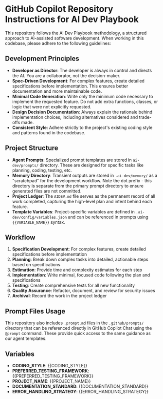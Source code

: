 # GitHub Copilot Repository Instructions for AI Dev Playbook

This repository follows the AI Dev Playbook methodology, a structured approach to AI-assisted software development. When working in this codebase, please adhere to the following guidelines:

## Development Principles

- **Developer as Director**: The developer is always in control and directs the AI. You are a collaborator, not the decision-maker.
- **Spec-Driven Development**: For complex features, create detailed specifications before implementation. This ensures better documentation and more maintainable code.
- **Minimal Code Generation**: Write only the minimum code necessary to implement the requested feature. Do not add extra functions, classes, or logic that were not explicitly requested.
- **Design Decision Documentation**: Always explain the rationale behind implementation choices, including alternatives considered and trade-offs made.
- **Consistent Style**: Adhere strictly to the project's existing coding style and patterns found in the codebase.

## Project Structure

- **Agent Prompts**: Specialized prompt templates are stored in `ai-dev/prompts/` directory. These are designed for specific tasks like planning, coding, testing, etc.
- **Memory Directory**: Transient outputs are stored in `.ai-dev/memory/` as a "scratchpad" for the development workflow. Note the dot prefix - this directory is separate from the primary prompt directory to ensure generated files are not committed.
- **Project Ledger**: The `AIDEV.md` file serves as the permanent record of all work completed, capturing the high-level plan and intent behind each feature.
- **Template Variables**: Project-specific variables are defined in `.ai-dev/config/variables.json` and can be referenced in prompts using `{{VARIABLE_NAME}}` syntax.

## Workflow

1. **Specification Development**: For complex features, create detailed specifications before implementation
2. **Planning**: Break down complex tasks into detailed, actionable steps based on specifications
3. **Estimation**: Provide time and complexity estimates for each step
4. **Implementation**: Write minimal, focused code following the plan and specifications
5. **Testing**: Create comprehensive tests for all new functionality
6. **Quality Assurance**: Refactor, document, and review for security issues
7. **Archival**: Record the work in the project ledger

## Prompt Files Usage

This repository also includes `.prompt.md` files in the `.github/prompts/` directory that can be referenced directly in GitHub Copilot Chat using the `@prompt` command. These provide quick access to the same guidance as our agent templates.

## Variables

- **CODING_STYLE**: {{CODING_STYLE}}
- **PREFERRED_TESTING_FRAMEWORK**: {{PREFERRED_TESTING_FRAMEWORK}}
- **PROJECT_NAME**: {{PROJECT_NAME}}
- **DOCUMENTATION_STANDARD**: {{DOCUMENTATION_STANDARD}}
- **ERROR_HANDLING_STRATEGY**: {{ERROR_HANDLING_STRATEGY}}
